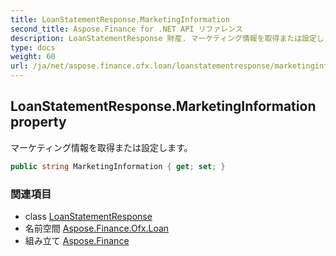 ```yaml
---
title: LoanStatementResponse.MarketingInformation
second_title: Aspose.Finance for .NET API リファレンス
description: LoanStatementResponse 財産. マーケティング情報を取得または設定します
type: docs
weight: 60
url: /ja/net/aspose.finance.ofx.loan/loanstatementresponse/marketinginformation/
---
```

## LoanStatementResponse.MarketingInformation property

マーケティング情報を取得または設定します。

```csharp
public string MarketingInformation { get; set; }
```

### 関連項目

* class [LoanStatementResponse](../)
* 名前空間 [Aspose.Finance.Ofx.Loan](../../loanstatementresponse/)
* 組み立て [Aspose.Finance](../../../)


